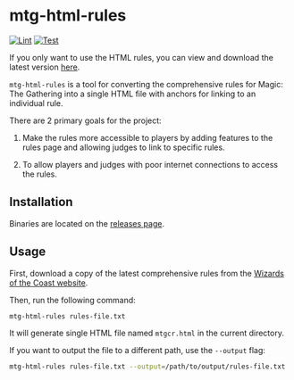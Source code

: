 # mtg-html-rules

[![Lint](https://github.com/SethCurry/mtg-html-rules/actions/workflows/lint.yml/badge.svg)](https://github.com/SethCurry/mtg-html-rules/actions/workflows/lint.yml)
[![Test](https://github.com/SethCurry/mtg-html-rules/actions/workflows/test.yml/badge.svg)](https://github.com/SethCurry/mtg-html-rules/actions/workflows/go-test.yml)

If you only want to use the HTML rules, you can view and download the latest version [here](https://sethcurry.github.io/mtg-html-rules/index.html).

`mtg-html-rules` is a tool for converting the comprehensive rules for Magic: The Gathering
into a single HTML file with anchors for linking to an individual rule.

There are 2 primary goals for the project:

1. Make the rules more accessible to players by adding features to the rules page and allowing judges to link to specific rules.

2. To allow players and judges with poor internet connections to access the rules.

## Installation

Binaries are located on the [releases page](https://github.com/SethCurry/mtg-html-rules/releases).

## Usage

First, download a copy of the latest comprehensive rules from the [Wizards of the Coast website](https://magic.wizards.com/en/rules).

Then, run the following command:

```bash
mtg-html-rules rules-file.txt
```

It will generate single HTML file named `mtgcr.html` in the current directory.

If you want to output the file to a different path, use the `--output` flag:

```bash
mtg-html-rules rules-file.txt --output=/path/to/output/rules-file.txt
```
